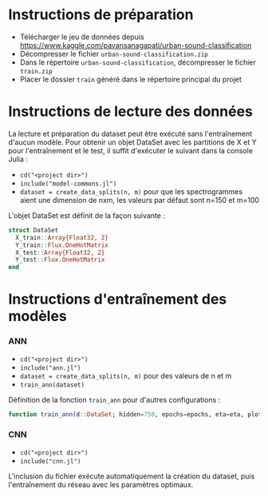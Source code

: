 # Instructions de préparation
- Télécharger le jeu de données depuis https://www.kaggle.com/pavansanagapati/urban-sound-classification
- Décompresser le fichier `urban-sound-classification.zip`
- Dans le répertoire `urban-sound-classification`, décompresser le fichier `train.zip`
- Placer le dossier `train` généré dans le répertoire principal du projet

# Instructions de lecture des données
La lecture et préparation du dataset peut être exécuté sans l'entraînement d'aucun modèle. Pour obtenir un objet DataSet avec les partitions de X et Y pour l'entraînement et le test, il suffit d'exécuter le suivant dans la console Julia :
- `cd("<project dir>")`
- `include("model-commons.jl")`
- `dataset = create_data_splits(n, m)` pour que les spectrogrammes aient une dimension de nxm, les valeurs par défaut sont n=150 et m=100

L'objet DataSet est définit de la façon suivante :

```julia
struct DataSet
  X_train::Array{Float32, 2}
  Y_train::Flux.OneHotMatrix
  X_test::Array{Float32, 2}
  Y_test::Flux.OneHotMatrix
end
```

# Instructions d'entraînement des modèles

### ANN
- `cd("<project dir>")`
- `include("ann.jl")`
- `dataset = create_data_splits(n, m)` pour des valeurs de n et m
- `train_ann(dataset)`

Définition de la fonction `train_ann` pour d'autres configurations :

```julia
function train_ann(d::DataSet; hidden=750, epochs=epochs, eta=eta, plotloss=true)
```

### CNN
- `cd("<project dir>")`
- `include("cnn.jl")`

L'inclusion du fichier exécute automatiquement la création du dataset, puis l'entraînement du réseau avec les paramètres optimaux.
